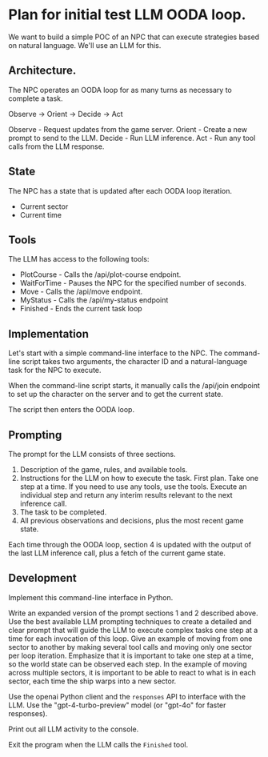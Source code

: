 # Plan for initial test LLM OODA loop.

We want to build a simple POC of an NPC that can execute strategies based on natural language. We'll use an LLM for this.

## Architecture.

The NPC operates an OODA loop for as many turns as necessary to complete a task.

Observe -> Orient -> Decide -> Act

Observe - Request updates from the game server.
Orient - Create a new prompt to send to the LLM.
Decide - Run LLM inference.
Act - Run any tool calls from the LLM response. 

## State

The NPC has a state that is updated after each OODA loop iteration.

- Current sector
- Current time

## Tools

The LLM has access to the following tools:

- PlotCourse - Calls the /api/plot-course endpoint.
- WaitForTime - Pauses the NPC for the specified number of seconds.
- Move - Calls the /api/move endpoint.
- MyStatus - Calls the /api/my-status endpoint
- Finished - Ends the current task loop

## Implementation

Let's start with a simple command-line interface to the NPC. The command-line script takes two arguments, the character ID and a natural-language task for the NPC to execute.

When the command-line script starts, it manually calls the /api/join endpoint to set up the character on the server and to get the current state.

The script then enters the OODA loop.

## Prompting

The prompt for the LLM consists of three sections.

1. Description of the game, rules, and available tools.
2. Instructions for the LLM on how to execute the task. First plan. Take one step at a time. If you need to use any tools, use the tools. Execute an individual step and return any interim results relevant to the next inference call.
3. The task to be completed.
4. All previous observations and decisions, plus the most recent game state.

Each time through the OODA loop, section 4 is updated with the output of the last LLM inference call, plus a fetch of the current game state.

## Development

Implement this command-line interface in Python.

Write an expanded version of the prompt sections 1 and 2 described above. Use the best available LLM prompting techniques to create a detailed and clear prompt that will guide the LLM to execute complex tasks one step at a time for each invocation of this loop. Give an example of moving from one sector to another by making several tool calls and moving only one sector per loop iteration. Emphasize that it is important to take one step at a time, so the world state can be observed each step. In the example of moving across multiple sectors, it is important to be able to react to what is in each sector, each time the ship warps into a new sector.

Use the openai Python client and the `responses` API to interface with the LLM. Use the "gpt-4-turbo-preview" model (or "gpt-4o" for faster responses).

Print out all LLM activity to the console.

Exit the program when the LLM calls the `Finished` tool.
